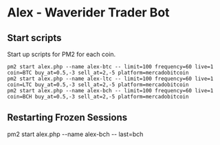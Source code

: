 # Alex - Waverider Trader Bot


## Start scripts
Start up scripts for PM2 for each coin.

```
pm2 start alex.php --name alex-btc -- limit=100 frequency=60 live=1 coin=BTC buy_at=0.5,-3 sell_at=2,-5 platform=mercadobitcoin
pm2 start alex.php --name alex-ltc -- limit=100 frequency=60 live=1 coin=LTC buy_at=0.5,-3 sell_at=2,-5 platform=mercadobitcoin
pm2 start alex.php --name alex-bch -- limit=100 frequency=60 live=1 coin=BCH buy_at=0.5,-3 sell_at=2,-5 platform=mercadobitcoin
```

## Restarting Frozen Sessions
pm2 start alex.php --name alex-bch -- last=bch